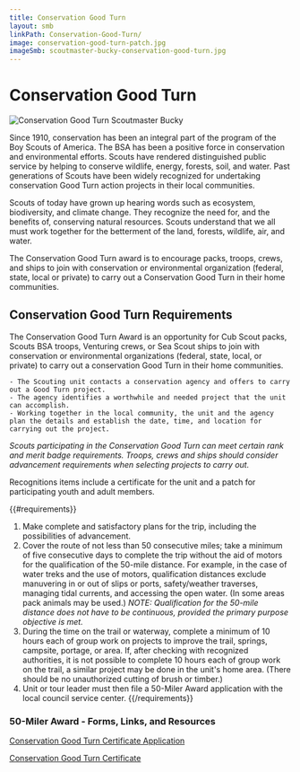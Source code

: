 ```yaml
---
title: Conservation Good Turn
layout: smb
linkPath: Conservation-Good-Turn/
image: conservation-good-turn-patch.jpg
imageSmb: scoutmaster-bucky-conservation-good-turn.jpg
---
```


# Conservation Good Turn

<div class="D(f) Fxd(c)--s">
<div class="Ta(c) Pt(1em)--s">

![Conservation Good Turn Scoutmaster Bucky]({{imageSmb}})
</div>

<div>

Since 1910, conservation has been an integral part of the program of the Boy Scouts of America. The BSA has been a positive force in conservation and environmental efforts. Scouts have rendered distinguished public service by helping to conserve wildlife, energy, forests, soil, and water. Past generations of Scouts have been widely recognized for undertaking conservation Good Turn action projects in their local communities.

Scouts of today have grown up hearing words such as ecosystem, biodiversity, and climate change. They recognize the need for, and the benefits of, conserving natural resources. Scouts understand that we all must work together for the betterment of the land, forests, wildlife, air, and water.

The Conservation Good Turn award is to encourage packs, troops, crews, and ships to join with conservation or environmental organization (federal, state, local or private) to carry out a Conservation Good Turn in their home communities.

</div></div>

## Conservation Good Turn Requirements

The Conservation Good Turn Award is an opportunity for Cub Scout packs, Scouts BSA troops, Venturing crews, or Sea Scout ships to join with conservation or environmental organizations (federal, state, local, or private) to carry out a conservation Good Turn in their home communities.

    - The Scouting unit contacts a conservation agency and offers to carry out a Good Turn project.
    - The agency identifies a worthwhile and needed project that the unit can accomplish.
    - Working together in the local community, the unit and the agency plan the details and establish the date, time, and location for carrying out the project.

*Scouts participating in the Conservation Good Turn can meet certain rank and merit badge requirements. Troops, crews and ships should consider advancement requirements when selecting projects to carry out.*

Recognitions items include a certificate for the unit and a patch for participating youth and adult members.

{{#requirements}}
1. Make complete and satisfactory plans for the trip, including the possibilities of advancement.
2. Cover the route of not less than 50 consecutive miles; take a minimum of five consecutive days to complete the trip without the aid of motors for the qualification of the 50-mile distance.  For example, in the case of water treks and the use of motors, qualification distances exclude manuvering in or out of slips or ports, safety/weather traverses, managing tidal currents, and accessing the open water. (In some areas pack animals may be used.) *NOTE: Qualification for the 50-mile distance does not have to be continuous, provided the primary purpose objective is met.*
3. During the time on the trail or waterway, complete a minimum of 10 hours each of group work on projects to improve the trail, springs, campsite, portage, or area. If, after checking with recognized authorities, it is not possible to complete 10 hours each of group work on the trail, a similar project may be done in the unit's home area. (There should be no unauthorized cutting of brush or timber.)
4. Unit or tour leader must then file a 50-Miler Award application with the local council service center.
{{/requirements}}

### 50-Miler Award - Forms, Links, and Resources

[Conservation Good Turn Certificate Application](https://filestore.scouting.org/filestore/pdf/GTFAapplication.pdf)

[Conservation Good Turn Certificate](/conservation-good-turn-certificate.pdf)

